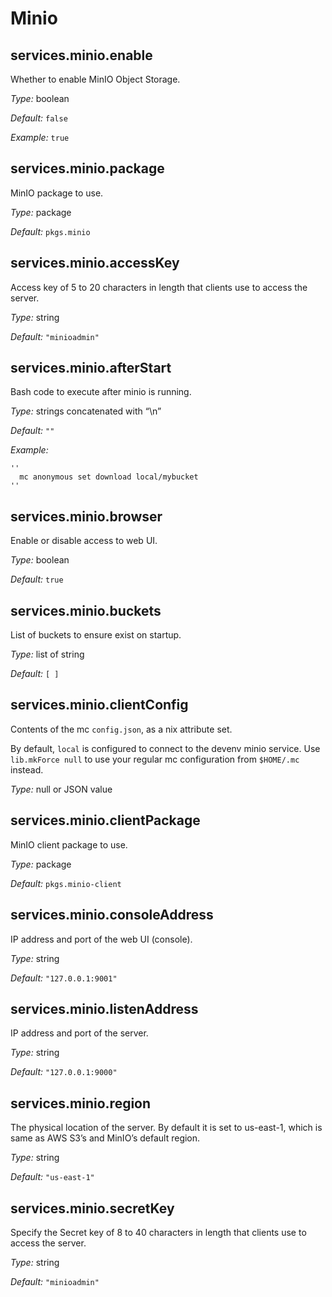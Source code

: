   # Minio
  


## services\.minio\.enable



Whether to enable MinIO Object Storage\.



*Type:*
boolean



*Default:*
` false `



*Example:*
` true `



## services\.minio\.package



MinIO package to use\.



*Type:*
package



*Default:*
` pkgs.minio `



## services\.minio\.accessKey

Access key of 5 to 20 characters in length that clients use to access the server\.



*Type:*
string



*Default:*
` "minioadmin" `



## services\.minio\.afterStart



Bash code to execute after minio is running\.



*Type:*
strings concatenated with “\\n”



*Default:*
` "" `



*Example:*

```
''
  mc anonymous set download local/mybucket
''
```



## services\.minio\.browser



Enable or disable access to web UI\.



*Type:*
boolean



*Default:*
` true `



## services\.minio\.buckets



List of buckets to ensure exist on startup\.



*Type:*
list of string



*Default:*
` [ ] `



## services\.minio\.clientConfig



Contents of the mc ` config.json `, as a nix attribute set\.

By default, ` local ` is configured to connect to the devenv minio service\.
Use ` lib.mkForce null ` to use your regular mc configuration from ` $HOME/.mc ` instead\.



*Type:*
null or JSON value



## services\.minio\.clientPackage



MinIO client package to use\.



*Type:*
package



*Default:*
` pkgs.minio-client `



## services\.minio\.consoleAddress



IP address and port of the web UI (console)\.



*Type:*
string



*Default:*
` "127.0.0.1:9001" `



## services\.minio\.listenAddress



IP address and port of the server\.



*Type:*
string



*Default:*
` "127.0.0.1:9000" `



## services\.minio\.region



The physical location of the server\. By default it is set to us-east-1, which is same as AWS S3’s and MinIO’s default region\.



*Type:*
string



*Default:*
` "us-east-1" `



## services\.minio\.secretKey



Specify the Secret key of 8 to 40 characters in length that clients use to access the server\.



*Type:*
string



*Default:*
` "minioadmin" `
